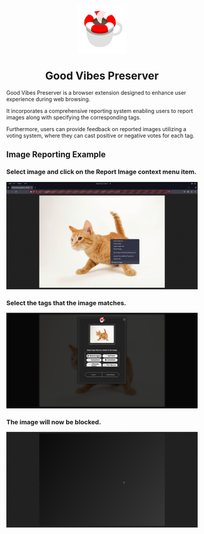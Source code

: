 <p align="center">
   <img src="https://github.com/Cofeiini/GoodVibesPreserver/blob/clean-up-code/assets/gvplogo128.png"> 
</p>
<h1 align="center">
     Good Vibes Preserver
</h1>

Good Vibes Preserver is a browser extension designed to enhance user experience during web browsing.<br>

It incorporates a comprehensive reporting system enabling users to report images along with specifying the corresponding tags.<br>

Furthermore, users can provide feedback on reported images utilizing a voting system, where they can cast positive or negative votes for each tag.<br>

## Image Reporting Example

### Select image and click on the Report Image context menu item.

![Report Example](./assets/report1.png)

### Select the tags that the image matches.

![Tags Example](./assets/report2.png)

### The image will now be blocked.

![Blocked Example](./assets/report4.png)
